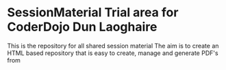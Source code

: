 # SessionMaterial Trial area for CoderDojo Dun Laoghaire
This is the repository for all shared session material
The aim is to create an HTML based repository that is easy to create, manage and generate PDF's from

